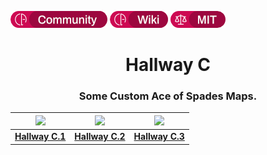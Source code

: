 [![Community](https://raw.githubusercontent.com/CorellanStoma/CorellanStoma/master/shields/community.png)](https://discord.gg/8W8E39Z)
[![Wiki](https://raw.githubusercontent.com/CorellanStoma/CorellanStoma/master/shields/wiki.png)](https://crearts.wiki/)
[![License](https://raw.githubusercontent.com/CorellanStoma/CorellanStoma/master/shields/license.png)](https://raw.githubusercontent.com/CorellanStoma/Ace-of-Spades/main/license.md)

<h1 align=center> Hallway C</h1>
<h3 align=center> Some Custom Ace of Spades Maps. </h3>

| <img src="https://user-images.githubusercontent.com/58918358/116804824-40d6f880-ab22-11eb-8464-20db0efd01e2.png" width="600"> | <img src="https://user-images.githubusercontent.com/58918358/116804825-42082580-ab22-11eb-9e7b-7b1645932c98.png" width="600"> | <img src="https://user-images.githubusercontent.com/58918358/116804826-42a0bc00-ab22-11eb-945b-4db3c1b869ca.png" width="600"> |
|------------|-------------|-------------|
| [**Hallway C.1**](https://github.com/CorellanStoma/Ace-of-Spades/tree/main/Hallway%20C.1) | [**Hallway C.2**](https://github.com/CorellanStoma/Ace-of-Spades/tree/main/Hallway%20C.2) | [**Hallway C.3**](https://github.com/CorellanStoma/Ace-of-Spades/tree/main/Hallway%20C.3) |
